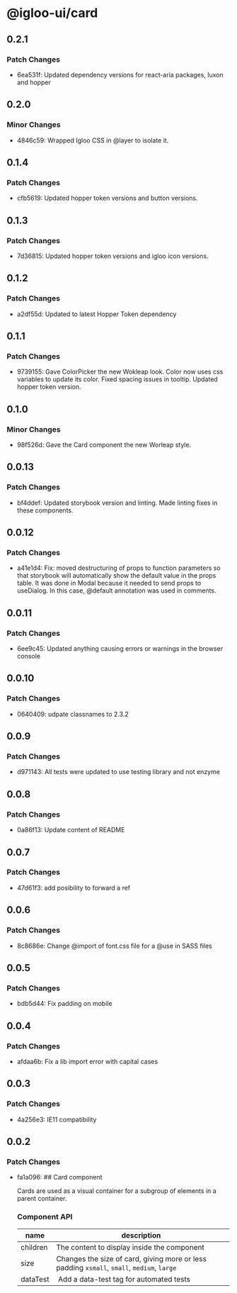 # @igloo-ui/card

## 0.2.1

### Patch Changes

- 6ea531f: Updated dependency versions for react-aria packages, luxon and hopper

## 0.2.0

### Minor Changes

- 4846c59: Wrapped Igloo CSS in @layer to isolate it.

## 0.1.4

### Patch Changes

- cfb5619: Updated hopper token versions and button versions.

## 0.1.3

### Patch Changes

- 7d36815: Updated hopper token versions and igloo icon versions.

## 0.1.2

### Patch Changes

- a2df55d: Updated to latest Hopper Token dependency

## 0.1.1

### Patch Changes

- 9739155: Gave ColorPicker the new Wokleap look. Color now uses css variables to update its color. Fixed spacing issues in tooltip. Updated hopper token version.

## 0.1.0

### Minor Changes

- 98f526d: Gave the Card component the new Worleap style.

## 0.0.13

### Patch Changes

- bf4ddef: Updated storybook version and linting. Made linting fixes in these components.

## 0.0.12

### Patch Changes

- a41e1d4: Fix: moved destructuring of props to function parameters so that storybook will automatically show the default value in the props table. It was done in Modal because it needed to send props to useDialog. In this case, @default annotation was used in comments.

## 0.0.11

### Patch Changes

- 6ee9c45: Updated anything causing errors or warnings in the browser console

## 0.0.10

### Patch Changes

- 0640409: udpate classnames to 2.3.2

## 0.0.9

### Patch Changes

- d971143: All tests were updated to use testing library and not enzyme

## 0.0.8

### Patch Changes

- 0a86f13: Update content of README

## 0.0.7

### Patch Changes

- 47d61f3: add posibility to forward a ref

## 0.0.6

### Patch Changes

- 8c8686e: Change @import of font.css file for a @use in SASS files

## 0.0.5

### Patch Changes

- bdb5d44: Fix padding on mobile

## 0.0.4

### Patch Changes

- afdaa6b: Fix a lib import error with capital cases

## 0.0.3

### Patch Changes

- 4a256e3: IE11 compatibility

## 0.0.2

### Patch Changes

- fa1a096: ## Card component

  Cards are used as a visual container for a subgroup of elements in a parent container.

  ### Component API

  | name     | description                                                                                |
  | -------- | ------------------------------------------------------------------------------------------ |
  | children | The content to display inside the component                                                |
  | size     | Changes the size of card, giving more or less padding `xsmall`, `small`, `medium`, `large` |
  | dataTest |  Add a data-test tag for automated tests                                                   |
